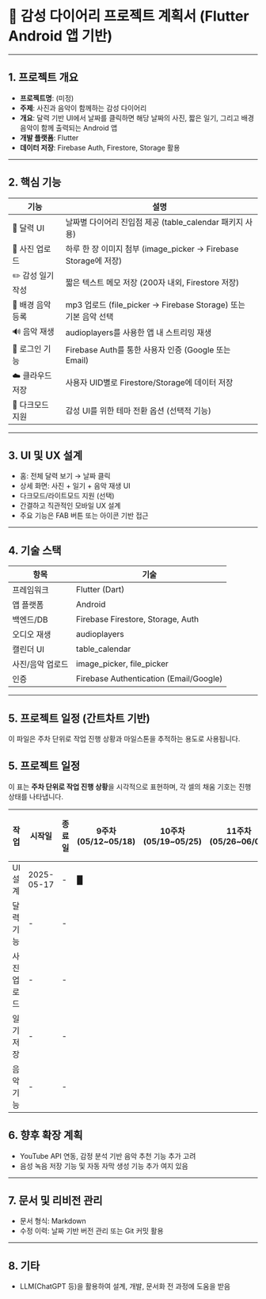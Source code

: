 
# 📘 감성 다이어리 프로젝트 계획서 (Flutter Android 앱 기반)

---

## 1. 프로젝트 개요

- **프로젝트명**: (미정)
- **주제**: 사진과 음악이 함께하는 감성 다이어리
- **개요**: 달력 기반 UI에서 날짜를 클릭하면 해당 날짜의 사진, 짧은 일기, 그리고 배경 음악이 함께 출력되는 Android 앱
- **개발 플랫폼**: Flutter
- **데이터 저장**: Firebase Auth, Firestore, Storage 활용

---

## 2. 핵심 기능

| 기능 | 설명 |
|------|------|
| 📆 달력 UI | 날짜별 다이어리 진입점 제공 (table_calendar 패키지 사용) |
| 📸 사진 업로드 | 하루 한 장 이미지 첨부 (image_picker → Firebase Storage에 저장) |
| ✏️ 감성 일기 작성 | 짧은 텍스트 메모 저장 (200자 내외, Firestore 저장) |
| 🎵 배경 음악 등록 | mp3 업로드 (file_picker → Firebase Storage) 또는 기본 음악 선택 |
| 🔊 음악 재생 | audioplayers를 사용한 앱 내 스트리밍 재생 |
| 🔐 로그인 기능 | Firebase Auth를 통한 사용자 인증 (Google 또는 Email) |
| ☁️ 클라우드 저장 | 사용자 UID별로 Firestore/Storage에 데이터 저장 |
| 🌙 다크모드 지원 | 감성 UI를 위한 테마 전환 옵션 (선택적 기능) |

---

## 3. UI 및 UX 설계

- 홈: 전체 달력 보기 → 날짜 클릭
- 상세 화면: 사진 + 일기 + 음악 재생 UI
- 다크모드/라이트모드 지원 (선택)
- 간결하고 직관적인 모바일 UX 설계
- 주요 기능은 FAB 버튼 또는 아이콘 기반 접근

---

## 4. 기술 스택

| 항목 | 기술 |
|------|------|
| 프레임워크 | Flutter (Dart) |
| 앱 플랫폼 | Android |
| 백엔드/DB | Firebase Firestore, Storage, Auth |
| 오디오 재생 | audioplayers |
| 캘린더 UI | table_calendar |
| 사진/음악 업로드 | image_picker, file_picker |
| 인증 | Firebase Authentication (Email/Google) |

---

## 5. 프로젝트 일정 (간트차트 기반)

이 파일은 주차 단위로 작업 진행 상황과 마일스톤을 추적하는 용도로 사용됩니다.

## 5. 프로젝트 일정 

이 표는 **주차 단위로 작업 진행 상황**을 시각적으로 표현하며, 각 셀의 채움 기호는 진행 상태를 나타냅니다.

| 작업           | 시작일       | 종료일       | 9주차 (05/12~05/18) | 10주차 (05/19~05/25) | 11주차 (05/26~06/01) | 12주차 (06/02~06/08) | 13주차 (06/09~06/15) | 14주차 (06/16~06/22) | 진행률 | 마일스톤 |
|----------------|--------------|--------------|----------------------|----------------------|----------------------|----------------------|----------------------|----------------------|--------|----------|
| UI 설계        | 2025-05-17   | -            | █                    |                      |                      |                      |                      |                      | 0%     | ✅        |
| 달력 기능      | -            | -            |                      |                    |                      |                      |                      |                      | 0%     |          |
| 사진 업로드    | -            | -            |                      |                      |                     |                      |                      |                      | 0%     | ✅        |
| 일기 저장      | -            | -            |                      |                      |                      |                     |                      |                      | 0%     | ✅        |
| 음악 기능      | -            | -            |                      |                      |                      |                      |                     |                      | 0%     |          |
## 6. 향후 확장 계획

- YouTube API 연동, 감정 분석 기반 음악 추천 기능 추가 고려
- 음성 녹음 저장 기능 및 자동 자막 생성 기능 추가 여지 있음

---

## 7. 문서 및 리비전 관리

- 문서 형식: Markdown 
- 수정 이력: 날짜 기반 버전 관리 또는 Git 커밋 활용

---

## 8. 기타

- LLM(ChatGPT 등)을 활용하여 설계, 개발, 문서화 전 과정에 도움을 받음


